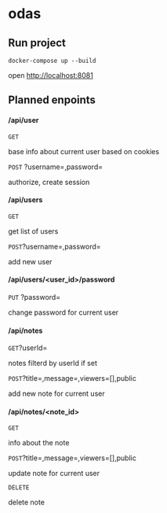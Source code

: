 # odas

## Run project
```
docker-compose up --build
```
open [http://localhost:8081](http://localhost:8081)

## Planned enpoints

#### /api/user

`GET`  

base info about current user based on cookies

`POST` ?username=,password= 

authorize, create session 

#### /api/users
`GET`                   

get list of users

`POST`?username=,password=

add new user

#### /api/users/<user_id>/password
`PUT` ?password=

change password for current user

#### /api/notes
`GET`?userId=

notes filterd by userId if set

`POST`?title=,message=,viewers=[],public

add new note for current user

#### /api/notes/<note_id>
`GET`

info about the note

`POST`?title=,message=,viewers=[],public

update note for current user

`DELETE`

delete note
